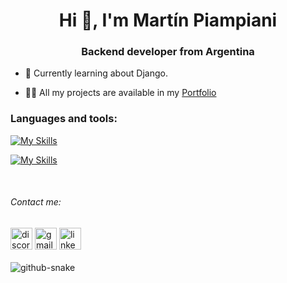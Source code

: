<h1 align="center">Hi 👋, I'm Martín Piampiani</h1>
<h3 align="center">Backend developer from Argentina</h3>

- 🌱 Currently learning about Django.

- 👨‍💻 All my projects are available in my [Portfolio](https://1pampu.github.io/my-portfolio/)


<h3 align="left">Languages and tools:</h3>

[![My Skills](https://skillicons.dev/icons?i=python,cs,js,html,css,arduino,git)](https://skillicons.dev)

[![My Skills](https://skillicons.dev/icons?i=django,flask,fastapi,dotnet,mysql)](https://skillicons.dev)

<br>
<h6> Contact me:</h6>

<div align="left">
  <img src="https://img.shields.io/static/v1?message=Discord&logo=discord&label=&color=7289DA&logoColor=white&labelColor=&style=for-the-badge" height="35" alt="discord logo"  />
  <img src="https://img.shields.io/static/v1?message=Gmail&logo=gmail&label=&color=D14836&logoColor=white&labelColor=&style=for-the-badge" height="35" alt="gmail logo"  />
  <img src="https://img.shields.io/static/v1?message=LinkedIn&logo=linkedin&label=&color=0077B5&logoColor=white&labelColor=&style=for-the-badge" height="35" alt="linkedin logo"  />
</div>

<br clear="both">

<picture>
  <source media="(prefers-color-scheme: dark)" srcset="https://raw.githubusercontent.com/1Pampu/1Pampu/output/github-snake-dark.svg" />
  <source media="(prefers-color-scheme: light)" srcset="https://raw.githubusercontent.com/1Pampu/1Pampu/output/snake.svg" />
  <img alt="github-snake" src="https://raw.githubusercontent.com/1Pampu/1Pampu/output/snake.svg" />
</picture>
